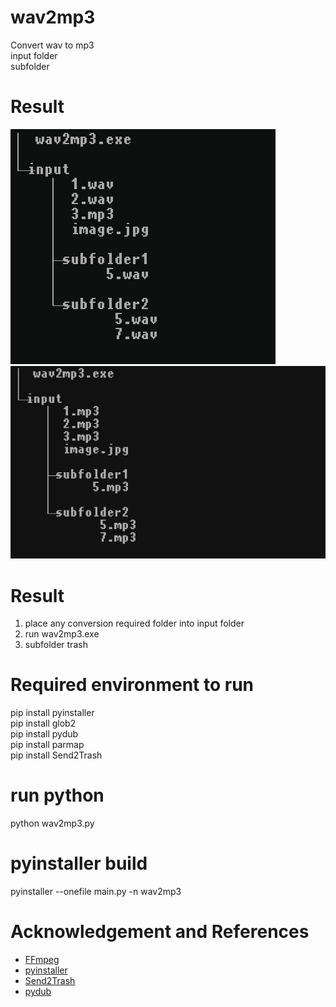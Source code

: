 # wav2mp3
Convert wav to mp3  
input folder  
subfolder 


# Result   
![result](doc/screenshot_1.png)    
![result](doc/screenshot_2.png)     

# Result  
1. place any conversion required folder into input folder
2. run wav2mp3.exe
3. subfolder trash


# Required environment to run      
pip install pyinstaller    
pip install glob2  
pip install pydub  
pip install parmap  
pip install Send2Trash  

# run python
python wav2mp3.py


# pyinstaller build  
pyinstaller --onefile main.py  -n wav2mp3



# Acknowledgement and References    
- [FFmpeg](https://github.com/BtbN/FFmpeg-Builds)      
- [pyinstaller](https://www.pyinstaller.org/)   
- [Send2Trash](https://pypi.org/project/Send2Trash/)   
- [pydub](https://pypi.org/project/pydub/)   




